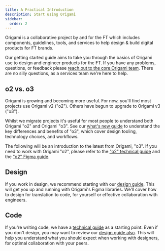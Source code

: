 ```yaml
---
title: A Practical Introduction
description: Start using Origami
sidebar:
  order: 2
---
```


Origami is a collaborative project by and for the FT which includes components, guidelines, tools, and services to help design & build digital products for FT brands.

Our getting started guide aims to take you through the basics of Origami use to design and engineer products for the FT. If you have any problems, questions, or feedback please [reach out to the core Origami team](/getting-started/support/). There are no silly questions, as a services team we're here to help.

## o2 vs. o3

Origami is growing and becoming more useful. For now, you'll find most projects use Origami v2 ("o2"). Others have begun to upgrade to Origami v3 ("o3").

Whilst we migrate projects it's useful for most people to understand both Origami "o2" and Origami "o3". See our [what's new guide](/about/what-is-new/) to understand the key differences and benefits of "o3", which cover design tooling, technology choices, and workflows.

The following will be an introduction to the latest from Origami, "o3". If you need to work with Origami "o2", please refer to the ["o2" technical guide](/o2-components/technical-guide/) and the ["o2" Figma guide](/o2-components/design-guide/).

## Design

If you work in design, we recommend starting with our [design guide](/getting-started/design-guide/). This will get you up and running with Origami's Figma libraries. We'll cover how to design for translation to code, for yourself or effective collaboration with engineers.

## Code

If you're writing code, we have a [technical guide](/getting-started/technical-guide/) as a starting point. Even if you don't design, you may want to review our [design guide also](/getting-started/design-guide/). This will help you understand what you should expect when working with designers, for optimal collaboration with your peers.
